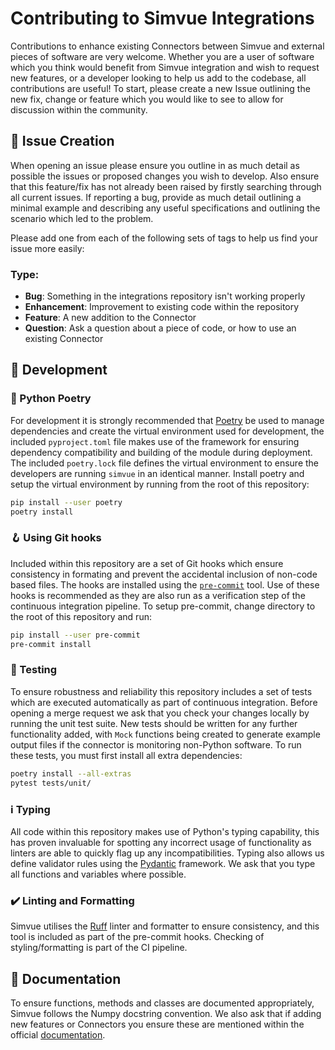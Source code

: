 # Contributing to Simvue Integrations

Contributions to enhance existing Connectors between Simvue and external pieces of software are very welcome. Whether you are a user of software which you think would benefit from Simvue integration and wish to request new features, or a developer looking to help us add to the codebase, all contributions are useful! To start, please create a new Issue outlining the new fix, change or feature which you would like to see to allow for discussion within the community.

## :memo: Issue Creation

When opening an issue please ensure you outline in as much detail as possible the issues or proposed changes you wish to develop. Also ensure that this feature/fix has not already been raised by firstly searching through all current issues. If reporting a bug, provide as much detail outlining a minimal example and describing any useful specifications and outlining the scenario which led to the problem.

Please add one from each of the following sets of tags to help us find your issue more easily:

### Type:
- **Bug**: Something in the integrations repository isn't working properly
- **Enhancement**: Improvement to existing code within the repository
- **Feature**: A new addition to the Connector
- **Question**: Ask a question about a piece of code, or how to use an existing Connector

## 🧰 Development

### :closed_book: Python Poetry

For development it is strongly recommended that [Poetry](https://python-poetry.org) be used to manage dependencies and create the virtual environment used for development, the included `pyproject.toml` file makes use of the framework for ensuring dependency compatibility and building of the module during deployment. The included `poetry.lock` file defines the virtual environment to ensure the developers are running `simvue` in an identical manner. Install poetry and setup the virtual environment by running from the root of this repository:

```sh
pip install --user poetry
poetry install
```

### 🪝 Using Git hooks

Included within this repository are a set of Git hooks which ensure consistency in formating and prevent the accidental inclusion of non-code based files. The hooks are installed using the [`pre-commit`](https://pre-commit.com/) tool. Use of these hooks is recommended as they are also run as a verification step of the continuous integration pipeline. To setup pre-commit, change directory to the root of this repository and run:

```sh
pip install --user pre-commit
pre-commit install
```

### 🧪 Testing

To ensure robustness and reliability this repository includes a set of tests which are executed automatically as part of continuous integration. Before opening a merge request we ask that you check your changes locally by running the unit test suite. New tests should be written for any further functionality added, with `Mock` functions being created to generate example output files if the connector is monitoring non-Python software. To run these tests, you must first install all extra dependencies:

```sh
poetry install --all-extras
pytest tests/unit/
```

### ℹ️ Typing

All code within this repository makes use of Python's typing capability, this has proven invaluable for spotting any incorrect usage of functionality as linters are able to quickly flag up any incompatibilities. Typing also allows us define validator rules using the [Pydantic](https://docs.pydantic.dev/latest/) framework.  We ask that you type all functions and variables where possible.

### ✔️ Linting and Formatting

Simvue utilises the [Ruff](https://github.com/astral-sh/ruff) linter and formatter to ensure consistency, and this tool is included as part of the pre-commit hooks. Checking of styling/formatting is part of the CI pipeline.

## :book: Documentation

To ensure functions, methods and classes are documented appropriately, Simvue follows the Numpy docstring convention. We also ask that if adding new features or Connectors you ensure these are mentioned within the official [documentation](https://github.com/simvue-io/docs).

